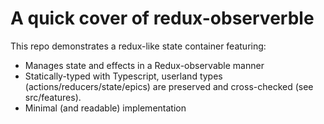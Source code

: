 # A quick cover of redux-observerble

This repo demonstrates a redux-like state container featuring:

* Manages state and effects in a Redux-observable manner
* Statically-typed with Typescript, userland types (actions/reducers/state/epics) are preserved and cross-checked (see src/features).
* Minimal (and readable) implementation
